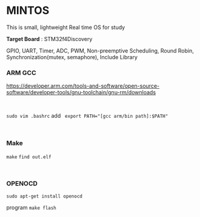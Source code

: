 # MINTOS

This is small, lightweight Real time OS for study


**Target Board** : STM32f4Discovery


GPIO, UART, Timer, ADC, PWM, Non-preemptive Scheduling, Round Robin, Synchronization(mutex, semaphore), Include Library




### ARM GCC
https://developer.arm.com/tools-and-software/open-source-software/developer-tools/gnu-toolchain/gnu-rm/downloads

<br>

`sudo vim .bashrc`
add ` export PATH="[gcc arm/bin path]:$PATH"`


<br>

### Make
`make` 
`find out.elf`

<br>

### OPENOCD

`sudo apt-get install openocd`


program `make flash`

